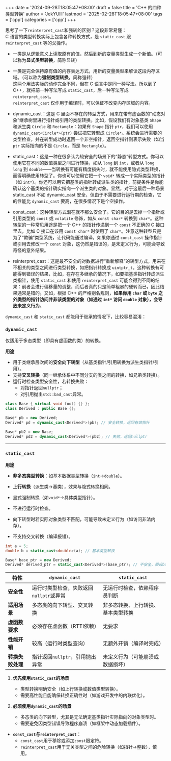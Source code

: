 +++
date = '2024-09-28T18:05:47+08:00'
draft = false
title = 'C++ 的四种类型转换'
author = 'JekYUlll'
lastmod = '2025-02-28T18:05:47+08:00'
tags = ['cpp']
categories = ['cpp']
+++

思考了一下`reinterpret_cast`和强转的区别？这段非常易懂：  
C 语言的类型转换实际上包含各种转换方式，是 `static_cast` 跟 `reinterpret_cast` 等的父操作。  
- 一类是从逻辑意义上读取原有的值，然后到新的变量类型生成一个新值。（可以称为**显式类型转换**，简称显转）  
- 一类是完全保持原有值的内存表达方式，用新的变量类型来解读这段内存区域。（可以称为**强制类型转换**，简称强转）  
这两个用法实际的动作完全不同，但在 C 语言中是同一种写法。所以到了C++，就把前一种写法写成 `static_cast`，后一种写法写成 `reinterpret_cast`。  
`reinterpret_cast` 仅作用于编译时，可以保证不改变内存区域的内容。

- dynamic_cast：这是 C 里面不存在的转型方式，用来在带有虚函数的“动态对象”继承树里进行指针或引用的类型转换。比如，假设我们有对象基类 `Shape` 和派生类 `Circle` 和 `Rectangle`：如果有 `Shape` 指针 `ptr`，我们可以使用 `dynamic_cast<Circle*>(ptr)` 尝试把它转型成 `Circle*`。系统会进行需要的类型检查，并在转型成功时返回一个非空指针，返回空指针则表示失败（如当 `ptr` 实际指向的不是 `Circle`，而是 `Rectangle`）。
- static_cast：这是一种在很多认为较安全的场景下的“静态”转型方式。你可以使用它在不同的数值类型之间进行转换，如从 `long` 到 `int`，或者从 `long long` 到 `double`——当转换有可能有精度损失时，就不能使用隐式类型转换，而得明确使用转型了。你也可以使用它把一个 `void*` 转成一个实际类型的指针（如 `int*`）。你还可以用它把基类的指针转成派生类的指针，前提条件是你能确认这个基类的指针确实指向一个派生类的对象。显然，对于这最后一种场景 static_cast 不如 dynamic_cast 安全，但由于不需要进行运行期的检查，它的性能比 `dynamic_cast` 要高，在很多情况下是个空操作。
- const_cast：这种转型方式潜在就不那么安全了。它的目的是去掉一个指针或引用类型的 `const` 或 `volatile` 修饰，如从 `const char*` 转换到 `char*`。这种转型的一种常见用途是把一个 C++ 的指针传递到一个 `const` 不正确的 C 接口里去，比如 C 接口在该用 `const char*` 时使用了 `char*`。注意这种转型只是为了“欺骗”类型系统，让代码能通过编译。如果你通过 `const_cast` 操作指针或引用去修改一个 `const` 对象，这仍然是错误的，是未定义行为，可能会导致奇怪的意外结果。
- reinterpret_cast：这是最不安全的对数据进行“重新解释”的转型方式，用来在不相关的类型之间进行类型转换，如把指针转换成 `uintptr_t`。这种转换有可能得到错误的结果，比如，在存在多继承的情况下，如要把基类指针转成派生类指针，使用 `static_cast` 和使用 `reinterpret_cast` 可能会得到不同的结果：前者会进行偏移量的调整，而后者真的只是简单粗暴的硬转而已，因此结果通常是错的。又如，根据 C++ 的严格别名规则，**如果你用 `char` 或 `byte` 之外类型的指针访问并非该类型的对象（如通过 `int*` 访问 `double` 对象），会导致未定义行为**。

`dynamic_cast` 和 `static_cast` 都能用于继承的情况下，比较容易混淆：

### **`dynamic_cast`**

仅适用于多态类型（即具有虚函数的类）的转换。

**用途**  
   - 用于类继承层次间的**安全向下转型**（从基类指针/引用转换为派生类指针/引用）。
   - 支持**交叉转换**（同一继承体系中不同分支的类之间的转换，如兄弟类转换）。
   - 运行时检查类型安全性，若转换失败：
     - 对指针返回`nullptr`；
     - 对引用抛出`std::bad_cast`异常。

   ```cpp
   class Base { virtual void foo() {} };
   class Derived : public Base {};

   Base* pb = new Derived;
   Derived* pd = dynamic_cast<Derived*>(pb); // 安全转换，返回有效指针

   Base* pb2 = new Base;
   Derived* pd2 = dynamic_cast<Derived*>(pb2); // 失败，返回nullptr
   ```

---

### **`static_cast`**

**用途**  
   - **非多态类型转换**：如基本数据类型转换（`int`→`double`）。
   - **上行转换**（派生类→基类），效果与隐式转换相同。
   - 显式强制转换（如`void*`→具体类型指针）。
   - 不进行运行时检查。

   - 向下转型时若实际对象类型不匹配，可能导致未定义行为（如访问非法内存）。
   - 不支持交叉转换（编译报错）。

   ```cpp
   int a = 5;
   double b = static_cast<double>(a); // 基本类型转换

   Base* base_ptr = new Derived;
   Derived* derived_ptr = static_cast<Derived*>(base_ptr); // 不安全，假设base_ptr实际指向Derived对象
   ```

| **特性**         | **`dynamic_cast`**                      | **`static_cast`**                  |
| ---------------- | --------------------------------------- | ---------------------------------- |
| **安全性**       | 运行时类型检查，失败返回`nullptr`或异常 | 无运行时检查，依赖程序员判断       |
| **适用场景**     | 多态类的向下转型、交叉转换              | 非多态转换、上行转换、基本类型转换 |
| **虚函数要求**   | 必须存在虚函数（RTTI依赖）              | 无要求                             |
| **性能开销**     | 较高（运行时类型查询）                  | 无额外开销（编译时完成）           |
| **转换失败处理** | 指针返回`nullptr`，引用抛出异常         | 未定义行为（可能崩溃或数据损坏）   |

1. **优先使用`static_cast`的场景**  
   - 类型转换明确安全（如上行转换或数值类型转换）。
   - 需要高性能且能确保转换正确性时（如游戏开发中的内联优化）。

2. **必须使用`dynamic_cast`的场景**  
   - 多态类的向下转型，尤其是无法确定基类指针实际指向的对象类型时。
   - 需要避免因类型错误导致程序崩溃（如框架中动态加载插件）。

- **`const_cast`与`reinterpret_cast`**：  
  - `const_cast`用于移除或添加`const`限定符。
  - `reinterpret_cast`用于无关类型之间的危险转换（如指针→整数），慎用。
